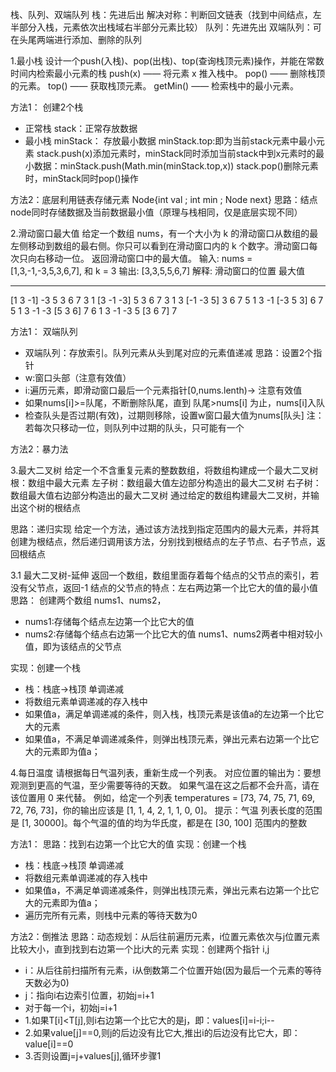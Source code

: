 栈、队列、双端队列
栈：先进后出
    解决对称：判断回文链表（找到中间结点，左半部分入栈，元素依次出栈域右半部分元素比较）
队列：先进先出
双端队列：可在头尾两端进行添加、删除的队列

1.最小栈
设计一个push(入栈)、pop(出栈)、top(查询栈顶元素)操作，并能在常数时间内检索最小元素的栈
push(x) —— 将元素 x 推入栈中。
pop() —— 删除栈顶的元素。
top() —— 获取栈顶元素。
getMin() —— 检索栈中的最小元素。

方法1： 创建2个栈
- 正常栈 stack：正常存放数据
- 最小栈 minStack： 存放最小数据
minStack.top:即为当前stack元素中最小元素
stack.push(x)添加元素时，minStack同时添加当前stack中到x元素时的最小数据：minStack.push(Math.min(minStack.top,x))
stack.pop()删除元素时，minStack同时pop()操作



方法2：底层利用链表存储元素
Node{int val ; int min ; Node next}
思路：结点node同时存储数据及当前数据最小值（原理与栈相同，仅是底层实现不同）


2.滑动窗口最大值
给定一个数组 nums，有一个大小为 k 的滑动窗口从数组的最左侧移动到数组的最右侧。你只可以看到在滑动窗口内的 k 个数字。滑动窗口每次只向右移动一位。
返回滑动窗口中的最大值。
输入: nums = [1,3,-1,-3,5,3,6,7], 和 k = 3
输出: [3,3,5,5,6,7] 
解释: 
  滑动窗口的位置                最大值
---------------               -----
[1  3  -1] -3  5  3  6  7       3
 1 [3  -1  -3] 5  3  6  7       3
 1  3 [-1  -3  5] 3  6  7       5
 1  3  -1 [-3  5  3] 6  7       5
 1  3  -1  -3 [5  3  6] 7       6
 1  3  -1  -3  5 [3  6  7]      7

方法1： 双端队列
- 双端队列：存放索引。队列元素从头到尾对应的元素值递减
思路：设置2个指针
- w:窗口头部（注意有效值）
- i:遍历元素，即滑动窗口最后一个元素指针[0,nums.lenth)-> 注意有效值
- 如果nums[i]>=队尾，不断删除队尾，直到 队尾>nums[i] 为止，nums[i]入队
- 检查队头是否过期(有效)，过期则移除，设置w窗口最大值为nums[队头]
注：若每次只移动一位，则队列中过期的队头，只可能有一个


方法2：暴力法



3.最大二叉树
给定一个不含重复元素的整数数组，将数组构建成一个最大二叉树
根：数组中最大元素
左子树：数组最大值左边部分构造出的最大二叉树
右子树：数组最大值右边部分构造出的最大二叉树
通过给定的数组构建最大二叉树，并输出这个树的根结点

思路：递归实现
给定一个方法，通过该方法找到指定范围内的最大元素，并将其创建为根结点，然后递归调用该方法，分别找到根结点的左子节点、右子节点，返回根结点

3.1 最大二叉树-延伸
返回一个数组，数组里面存着每个结点的父节点的索引，若没有父节点，返回-1
结点的父节点的特点：左右两边第一个比它大的值的最小值
思路： 创建两个数组 nums1、nums2，
- nums1:存储每个结点左边第一个比它大的值
- nums2:存储每个结点右边第一个比它大的值
nums1、nums2两者中相对较小值，即为该结点的父节点

实现：创建一个栈
- 栈：栈底->栈顶 单调递减
- 将数组元素单调递减的存入栈中
- 如果值a，满足单调递减的条件，则入栈，栈顶元素是该值a的左边第一个比它大的元素
- 如果值a，不满足单调递减条件，则弹出栈顶元素，弹出元素右边第一个比它大的元素即为值a；



4.每日温度
请根据每日气温列表，重新生成一个列表。
对应位置的输出为：要想观测到更高的气温，至少需要等待的天数。
如果气温在这之后都不会升高，请在该位置用 0 来代替。
例如，给定一个列表 temperatures = [73, 74, 75, 71, 69, 72, 76, 73]，你的输出应该是 [1, 1, 4, 2, 1, 1, 0, 0]。
提示：气温 列表长度的范围是 [1, 30000]。每个气温的值的均为华氏度，都是在 [30, 100] 范围内的整数

方法1：
思路：找到右边第一个比它大的值
实现：创建一个栈
- 栈：栈底->栈顶 单调递减
- 将数组元素单调递减的存入栈中
- 如果值a，不满足单调递减条件，则弹出栈顶元素，弹出元素右边第一个比它大的元素即为值a；
- 遍历完所有元素，则栈中元素的等待天数为0

方法2：倒推法
思路：动态规划：从后往前遍历元素，i位置元素依次与j位置元素比较大小，直到找到右边第一个比i大的元素
实现：创建两个指针 i,j
- i：从后往前扫描所有元素，i从倒数第二个位置开始(因为最后一个元素的等待天数必为0)
- j：指向i右边索引位置，初始j=i+1
- 对于每一个i，初始j=i+1
- 1.如果T[i]<T[j],则i右边第一个比它大的是j，即：values[i]=i-i;i--
- 2.如果value[j]==0,则j的后边没有比它大,推出i的后边没有比它大，即：value[i]==0
- 3.否则设置j=j+values[j],循环步骤1

















